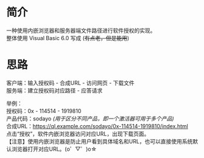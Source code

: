# 简介

一种使用内嵌浏览器和服务器端文件路径进行软件授权的实现。<br>
整体使用 Visual Basic 6.0 写成 (~~有点老，但是能用~~)<br>

# 思路

客户端：输入授权码 - 合成URL - 访问网页 - 下载文件<br>
服务端：建立授权码对应路径 - 应答请求<br>

举例：<br>
授权码：0x - 114514 - 1919810<br>
产品代码：sodayo  *(用于区分不同产品，即一个激活器可用于多个产品)*<br>
合成URL：https://ql.example.com/sodayo/0x-114514-1919810/index.html<br>
点击“授权”，软件内嵌浏览器访问对应URL，出现下载页面。<br>
【注意】使用内嵌浏览器是防止用户看到具体域名和URL，也可以直接使用系统默认浏览器打开对应URL。(o゜▽゜)o☆<br>
